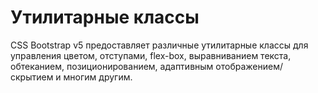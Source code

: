 # Утилитарные классы

<div class="lead mb-5">

CSS Bootstrap v5 предоставляет различные утилитарные классы для управления цветом, отступами, flex-box, выравниванием текста, обтеканием, позиционированием, адаптивным отображением/скрытием и многим другим.

</div>

<script setup lang="ts">

</script>
